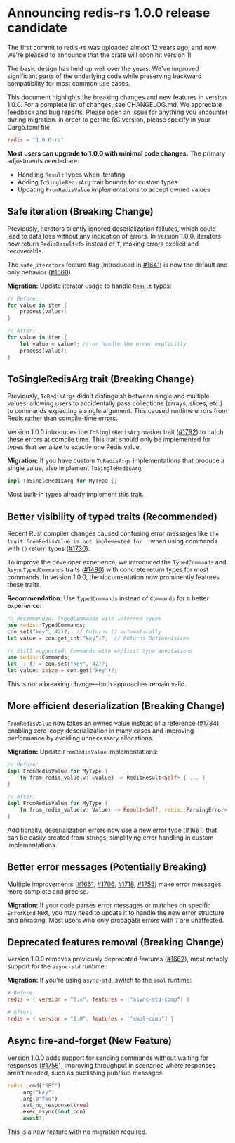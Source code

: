# Announcing redis-rs 1.0.0 release candidate

The first commit to redis-rs was uploaded almost 12 years ago, and now we're pleased to announce that the crate will soon hit version 1!

The basic design has held up well over the years. We've improved significant parts of the underlying code while preserving backward compatibility for most common use cases. 

This document highlights the breaking changes and new features in version 1.0.0. For a complete list of changes, see CHANGELOG.md. We appreciate feedback and bug reports. Please open an issue for anything you encounter during migration. in order to get the RC version, please specify in your Cargo.toml file 
```toml
redis = "1.0.0-rc"
```


**Most users can upgrade to 1.0.0 with minimal code changes.** The primary adjustments needed are:
- Handling `Result` types when iterating
- Adding `ToSingleRedisArg` trait bounds for custom types
- Updating `FromRedisValue` implementations to accept owned values

## Safe iteration (Breaking Change)

Previously, iterators silently ignored deserialization failures, which could lead to data loss without any indication of errors. In version 1.0.0, iterators now return `RedisResult<T>` instead of `T`, making errors explicit and recoverable.

The `safe_iterators` feature flag (introduced in [#1641](https://github.com/redis-rs/redis-rs/pull/1641)) is now the default and only behavior ([#1660](https://github.com/redis-rs/redis-rs/pull/1660)).

**Migration:** Update iterator usage to handle `Result` types:
```rust
// Before:
for value in iter {
    process(value);
}

// After:
for value in iter {
    let value = value?; // or handle the error explicitly
    process(value);
}
```

## ToSingleRedisArg trait (Breaking Change)

Previously, `ToRedisArgs` didn't distinguish between single and multiple values, allowing users to accidentally pass collections (arrays, slices, etc.) to commands expecting a single argument. This caused runtime errors from Redis rather than compile-time errors.

Version 1.0.0 introduces the `ToSingleRedisArg` marker trait ([#1792](https://github.com/redis-rs/redis-rs/pull/1792)) to catch these errors at compile time. This trait should only be implemented for types that serialize to exactly one Redis value.

**Migration:** If you have custom `ToRedisArgs` implementations that produce a single value, also implement `ToSingleRedisArg`:
```rust
impl ToSingleRedisArg for MyType {}
```

Most built-in types already implement this trait.

## Better visibility of typed traits (Recommended)

Recent Rust compiler changes caused confusing error messages like `the trait FromRedisValue is not implemented for !` when using commands with `()` return types ([#1730](https://github.com/redis-rs/redis-rs/issues/1730)).

To improve the developer experience, we introduced the `TypedCommands` and `AsyncTypedCommands` traits ([#1480](https://github.com/redis-rs/redis-rs/pull/1480)) with concrete return types for most commands. In version 1.0.0, the documentation now prominently features these traits.

**Recommendation:** Use `TypedCommands` instead of `Commands` for a better experience:
```rust
// Recommended: TypedCommands with inferred types
use redis::TypedCommands;
con.set("key", 42)?;  // Returns () automatically
let value = con.get_int("key")?;  // Returns Option<isize>

// Still supported: Commands with explicit type annotations
use redis::Commands;
let _: () = con.set("key", 42)?;
let value: isize = con.get("key")?;
```

This is not a breaking change—both approaches remain valid.

## More efficient deserialization (Breaking Change)

`FromRedisValue` now takes an owned value instead of a reference ([#1784](https://github.com/redis-rs/redis-rs/pull/1784)), enabling zero-copy deserialization in many cases and improving performance by avoiding unnecessary allocations.

**Migration:** Update `FromRedisValue` implementations:
```rust
// Before:
impl FromRedisValue for MyType {
    fn from_redis_value(v: &Value) -> RedisResult<Self> { ... }
}

// After:
impl FromRedisValue for MyType {
    fn from_redis_value(v: Value) -> Result<Self, redis::ParsingError> { ... }
}
```

Additionally, deserialization errors now use a new error type ([#1661](https://github.com/redis-rs/redis-rs/pull/1661)) that can be easily created from strings, simplifying error handling in custom implementations.

## Better error messages (Potentially Breaking)

Multiple improvements ([#1661](https://github.com/redis-rs/redis-rs/pull/1661), [#1706](https://github.com/redis-rs/redis-rs/pull/1706), [#1718](https://github.com/redis-rs/redis-rs/pull/1718), [#1755](https://github.com/redis-rs/redis-rs/pull/1755)) make error messages more complete and precise.

**Migration:** If your code parses error messages or matches on specific `ErrorKind` text, you may need to update it to handle the new error structure and phrasing. Most users who only propagate errors with `?` are unaffected.

## Deprecated features removal (Breaking Change)

Version 1.0.0 removes previously deprecated features ([#1662](https://github.com/redis-rs/redis-rs/pull/1662)), most notably support for the `async-std` runtime.

**Migration:** If you're using `async-std`, switch to the `smol` runtime:
```toml
# Before:
redis = { version = "0.x", features = ["async-std-comp"] }

# After:
redis = { version = "1.0", features = ["smol-comp"] }
```

## Async fire-and-forget (New Feature)

Version 1.0.0 adds support for sending commands without waiting for responses ([#1756](https://github.com/redis-rs/redis-rs/pull/1756)), improving throughput in scenarios where responses aren't needed, such as publishing pub/sub messages.

```rust
redis::cmd("SET")
    .arg("key")
    .arg(b"foo")
    .set_no_response(true)
    .exec_async(&mut con)
    .await?;
```

This is a new feature with no migration required.
